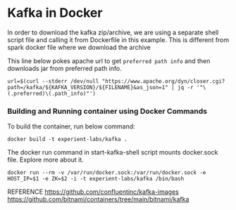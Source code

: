 # Kafka in Docker


In order to download the kafka zip/archive, we are using a separate shell script file and calling it from Dockerfile 
in this example. This is different from spark docker file where we download the archive  

This line below pokes apache url to get `preferred path info` and then downloads jar from preferred path info. 
```
url=$(curl --stderr /dev/null "https://www.apache.org/dyn/closer.cgi?path=/kafka/${KAFKA_VERSION}/${FILENAME}&as_json=1" | jq -r '"\(.preferred)\(.path_info)"')
```



### Building and Running container using Docker Commands

To build the container, run below command:
```
docker build -t experient-labs/kafka .

```

The docker run command in start-kafka-shell script mounts docker.sock file. Explore more about it.
```
docker run --rm -v /var/run/docker.sock:/var/run/docker.sock -e HOST_IP=$1 -e ZK=$2 -i -t experient-labs/kafka /bin/bash
```





REFERENCE
https://github.com/confluentinc/kafka-images
https://github.com/bitnami/containers/tree/main/bitnami/kafka
